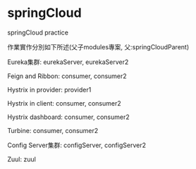 # springCloud
springCloud practice

作業實作分別如下所述(父子modules專案, 父:springCloudParent)

Eureka集群: eurekaServer, eurekaServer2

Feign and Ribbon: consumer, consumer2

Hystrix in provider: provider1

Hystrix in client: consumer, consumer2

Hystrix dashboard: consumer, consumer2

Turbine: consumer, consumer2

Config Server集群: configServer, configServer2

Zuul: zuul

